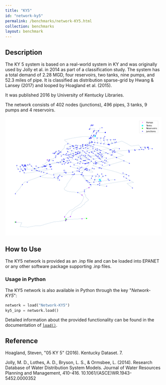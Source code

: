 ```yaml
---
title: "KY5"
id: "network-ky5"
permalink: /benchmarks/network-KY5.html
collection: benchmarks
layout: benchmark
---
```



## Description

The KY 5 system is based on a real-world system in KY and was originally used by Jolly et al. in 2014 as part of a
classification study. The system has a total demand of 2.28 MGD, four reservoirs, two tanks, nine pumps, and 52.3 miles
of pipe. It is classified as distribution sparse-grid by Hwang & Lansey (2017) and looped by Hoagland et al. (2015).

It was published 2016 by University of Kentucky Libraries.

The network consists of 402 nodes (junctions), 496 pipes, 3 tanks, 9 pumps and 4 reservoirs.

<img src="../static/benchmarks/network-ky5/ky5_plot.png"/>

## How to Use

The KY5 network is provided as an .inp file and can be loaded into EPANET or any other software package
supporting .inp files.

### Usage in Python

The KY5 network is also available in Python through the key "*Network-KY5*":
```python
network = load("Network-KY5")
ky5_inp = network.load()
```

Detailed information about the provided functionality can be found in the documentation of
[`load()`](https://water-benchmark-hub.readthedocs.io/en/stable/water_benchmark_hub.networks.html#water_benchmark_hub.networks.networks.KY5.load).


## Reference

Hoagland, Steven, "05 KY 5" (2016). Kentucky Dataset. 7.
[<i class="bi bi-link"></i>](https://uknowledge.uky.edu/wdst/7)

Jolly, M. D., Lothes, A. D., Bryson, L. S., & Ormsbee, L. (2014). Research Database of Water Distribution System Models.
Journal of Water Resources Planning and Management, 410-416. 10.1061/(ASCE)WR.1943-5452.0000352
[<i class="bi bi-link"></i>](https://doi.org/10.1061/(ASCE)WR.1943-5452.0000352)
